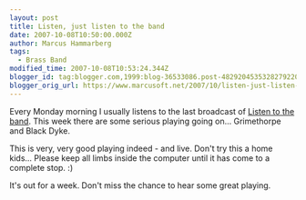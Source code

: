 ```yaml
---
layout: post
title: Listen, just listen to the band
date: 2007-10-08T10:50:00.000Z
author: Marcus Hammarberg
tags:
  - Brass Band
modified_time: 2007-10-08T10:53:24.344Z
blogger_id: tag:blogger.com,1999:blog-36533086.post-4829204535328279220
blogger_orig_url: https://www.marcusoft.net/2007/10/listen-just-listen-to-band.html
---
```


Every Monday morning I usually listens
to the last broadcast of [Listen to the
band](http://www.bbc.co.uk/radio/aod/networks/radio2/aod.shtml?radio2/listenband).
This week there are some serious playing going on... Grimethorpe and
Black Dyke.

This is very, very good playing indeed - and live. Don't try this a home
kids... Please keep all limbs inside the computer until it has come to a
complete stop. :)

It's out for a week. Don't miss the chance to hear some great playing.
